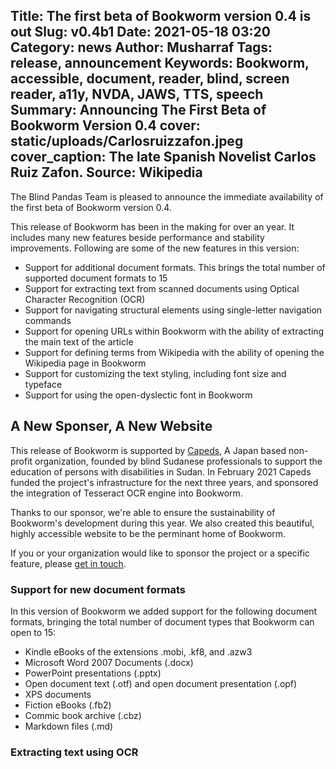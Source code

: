 Title: The first beta of Bookworm version 0.4 is out
Slug: v0.4b1
Date: 2021-05-18 03:20
Category: news
Author: Musharraf
Tags: release, announcement
Keywords: Bookworm, accessible, document, reader, blind, screen reader, a11y, NVDA, JAWS, TTS, speech
Summary: Announcing The First Beta of Bookworm Version 0.4
cover: static/uploads/Carlosruizzafon.jpeg
cover_caption: The late Spanish Novelist Carlos Ruiz Zafon.  Source: Wikipedia
--------------------------------------

The Blind Pandas Team is pleased to announce the immediate availability of the first beta of Bookworm version 0.4.

This release of Bookworm has been in the making for over an year. It includes many new features beside performance and stability improvements. Following are some of the new features in this version:

* Support for additional document formats. This brings the total number of supported document formats to 15
* Support for extracting text from scanned documents using Optical Character Recognition (OCR)
* Support for navigating structural elements using single-letter navigation commands
* Support for opening URLs within Bookworm with the ability of extracting the main text of the article
* Support for defining terms from Wikipedia with the ability of opening the Wikipedia page in Bookworm
* Support for customizing the text styling, including font size and typeface 
* Support for using the open-dyslectic font in Bookworm

## A New Sponser, A New Website

This release of Bookworm is supported by [Capeds](https://capeds.org), A Japan based non-profit organization, founded by blind Sudanese professionals to support the education of persons with disabilities in Sudan. In February 2021 Capeds funded the project's infrastructure for the next three years, and sponsored the integration of Tesseract OCR engine into Bookworm.

Thanks to our sponsor, we're able to ensure the sustainability of Bookworm's development during this year. We also created this beautiful, highly accessible website to be the perminant home of Bookworm.

If you or your organization would like to sponsor the project or a specific feature, please [get in touch](https://getbookworm.com/contact-us/).

### Support for new document formats

In this version of Bookworm we added support for the following document formats, bringing the total number of document types that Bookworm can open to 15:

* Kindle eBooks of the extensions .mobi, .kf8, and .azw3
* Microsoft Word 2007 Documents (.docx)
* PowerPoint presentations (.pptx)
* Open document text (.otf) and open document presentation (.opf)
* XPS documents
* Fiction eBooks (.fb2)
* Commic book archive (.cbz)
* Markdown files (.md)

### Extracting text using OCR

